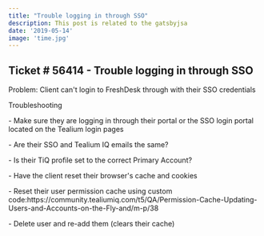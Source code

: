 ```yaml
---
title: "Trouble logging in through SSO"
description: This post is related to the gatsbyjsa
date: '2019-05-14'
image: 'time.jpg'
---
```

## Ticket # 56414 - Trouble logging in through SSO
Problem: Client can't login to FreshDesk through with their SSO credentials

Troubleshooting
<p>
    - Make sure they are logging in through their portal or the SSO login portal located on the Tealium login pages
<p>
    - Are their SSO and Tealium IQ emails the same?
<p>
    - Is their TiQ profile set to the correct Primary Account? 
<p>
    - Have the client reset their browser's cache and cookies
<p>
    - Reset their user permission cache using custom code:https://community.tealiumiq.com/t5/QA/Permission-Cache-Updating-Users-and-Accounts-on-the-Fly-and/m-p/38
<p>
    - Delete user and re-add them (clears their cache)